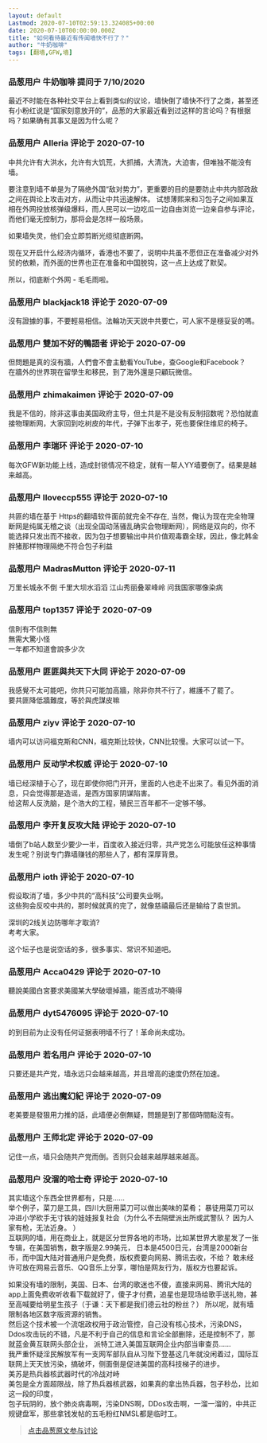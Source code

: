 ```yaml
---
layout: default
Lastmod: 2020-07-10T02:59:13.324085+00:00
date: 2020-07-10T00:00:00.000Z
title: "如何看待最近有传闻墙快不行了？"
author: "牛奶咖啡"
tags: [翻墙,GFW,墙]
---
```



### 品葱用户 **牛奶咖啡** 提问于 7/10/2020
    
最近不时能在各种社交平台上看到类似的议论，墙快倒了墙快不行了之类，甚至还有小粉红说是“国家刻意放开的”，品葱的大家最近看到过这样的言论吗？有根据吗？如果确有其事又是因为什么呢？
    
                

### 品葱用户 **Alleria** 评论于 2020-07-10
        
中共允许有大洪水，允许有大饥荒，大抓捕，大清洗，大迫害，但唯独不能没有墙。  
  
要注意到墙不单是为了隔绝外国“敌对势力”，更重要的目的是要防止中共内部政敌之间在舆论上攻击对方，从而让中共迅速解体。 试想薄熙来和习包子之间如果互相在外网投放核弹级爆料，而人民可以一边吃瓜一边自由浏览一边亲自参与评论，而他们毫无控制力，那将会是怎样一般场景。  
  
如果墙失灵，他们会立即剪断光缆彻底断网。  
  
现在又开启什么经济内循环，香港也不要了，说明中共虽不愿但正在准备减少对外贸的依赖，而外面的世界也正在准备和中国脱钩，这一点上达成了默契。  
  
所以，彻底断个外网 - 毛毛雨啦。
        
                

### 品葱用户 **blackjack18** 评论于 2020-07-09
        
沒有證據的事，不要輕易相信。法輪功天天説中共要亡，可人家不是穩妥妥的嗎。
        
                

### 品葱用户 **雙加不好的鴨語者** 评论于 2020-07-09
        
但問題是真的沒有牆，人們會不會主動看YouTube，查Google和Facebook？  
在牆外的世界現在留學生和移民，到了海外還是只顧玩微信。
        
                

### 品葱用户 **zhimakaimen** 评论于 2020-07-09
        
我是不信的，除非这事由美国政府主导，但土共是不是没有反制招数呢？恐怕就直接物理断网，大家回到吃树皮的年代，子弹下出孝子，死也要保住维尼的椅子。
        
                

### 品葱用户 **李瑞环** 评论于 2020-07-10
        
每次GFW新功能上线，造成封锁情况不稳定，就有一帮人YY墙要倒了。结果是越来越高。
        
                

### 品葱用户 **Iloveccp555** 评论于 2020-07-10
        
共匪的墙在基于 Https的翻墙软件面前就完全不存在, 当然，俺认为现在完全物理断网是纯属无稽之谈（出现全国动荡骚乱确实会物理断网），网络是双向的，你不能选择只发出而不接收，因为包子想要输出中共价值观毒霸全球，因此，像北韩金胖猪那样物理隔绝不符合包子利益
        
                

### 品葱用户 **MadrasMutton** 评论于 2020-07-11
        
万里长城永不倒 千里大坝水滔滔 江山秀丽叠翠峰岭 问我国家哪像染病
        
                

### 品葱用户 **top1357** 评论于 2020-07-09
        
信則有不信則無  
無需大驚小怪  
一年都不知道會說多少次
        
                

### 品葱用户 **匪匪與共天下大同** 评论于 2020-07-09
        
我感覺不太可能吧，你共只可能加高牆，除非你共不行了，維護不了罷了。  
要共匪降低牆難度，等於與虎謀皮嘛
        
                

### 品葱用户 **ziyv** 评论于 2020-07-10
        
墙内可以访问福克斯和CNN，福克斯比较快，CNN比较慢。大家可以试一下。
        
                

### 品葱用户 **反动学术权威** 评论于 2020-07-10
        
墙已经深植于心了，现在即使你把门开开，里面的人也走不出来了。看见外面的消息，只会觉得那是造谣，是西方国家阴谋陷害。  
给这帮人反洗脑，是个浩大的工程，殖民三百年都不一定够不够。
        
                

### 品葱用户 **李开复反攻大陆** 评论于 2020-07-10
        
墙倒了b站人数至少要少一半，百度收入接近归零，共产党怎么可能放任这种事情发生呢？别说专门靠墙赚钱的那些人了，都有深厚背景。
        
                

### 品葱用户 **ioth** 评论于 2020-07-10
        
假设取消了墙，多少中共的“高科技”公司要失业啊。  
这些狗会反咬中共的，那时候就真的完了，就像慈禧最后还是输给了袁世凯。  
  
深圳的2线关边防哪年才取消?  
考考大家。  
  
这个坛子也是说空话的多，很多事实、常识不知道吧。
        
                

### 品葱用户 **Acca0429** 评论于 2020-07-10
        
聽說美國白宮要求美國某大學破壞掉牆，能否成功不曉得
        
                

### 品葱用户 **dyt5476095** 评论于 2020-07-10
        
的到目前为止没有任何证据表明墙不行了！革命尚未成功。
        
                

### 品葱用户 **若名用户** 评论于 2020-07-10
        
只要还是共产党，墙永远只会越来越高，并且增高的速度仍然在加速。
        
                

### 品葱用户 **逃出魔幻紀** 评论于 2020-07-09
        
老美要是發狠用力推的話，此墙便必倒無疑，問題是到了那個時間點沒有。
        
                

### 品葱用户 **王师北定** 评论于 2020-07-09
        
记住一点，墙只会随共产党而倒。否则只会越来越厚越来越高。
        
                

### 品葱用户 **没溜的哈士奇** 评论于 2020-07-10
        
其实墙这个东西全世界都有，只是……   
举个例子，菜刀是工具，四川大厨用菜刀可以做出美味的菜肴； 暴徒用菜刀可以冲进小学砍手无寸铁的娃娃报复社会（为什么不去隔壁派出所或武警队？ 因为人家有枪，无法近身。 ）  
互联网的墙，用在商业上，就是区分世界各地的市场，比如某世界大歌星发了一张专辑，在美国销售，数字版是2.99美元， 日本是4500日元，台湾是2000新台币，而中国大陆对普通用户是免费，版权费要向网易、腾讯去收，不给？ 敢未经许可放在网易云音乐、QQ音乐上分享，哪怕是网友行为，版权方也要起诉。  
  
如果没有墙的限制，美国、日本、台湾的歌迷也不傻，直接来网易、腾讯大陆的app上面免费收听收看下载就好了，傻子才付费，追星也是现场给歌手送礼物，甚至高喊要给明星生孩子（于谦：天下都是我们德云社的粉丝？） 所以呢，就有墙限制各地区数字版资源的销售。   
然后这个技术被一个流氓政权用于政治管控，自己没有核心技术，污染DNS，Ddos攻击玩的不错，凡是不利于自己的信息和言论全部删除，还是控制不了，那就蓝金黄互联网头部企业， 派特工进入美国互联网企业内部当审查员……   
我严重怀疑淫民解放军有一支网军部队自从习陛下登基这几年就没闲着过，国际互联网上天天放污染，搞破坏，侧面倒是促进美国的高科技梯子的进步。   
美苏是热兵器核武器时代的冷战对峙  
美包是全方面超限战，除了热兵器核武器，如果真的拿出热兵器，包子秒怂，比如这一段的印度，  
包子玩阴的，放个肺炎病毒啊，污染DNS啊，DDos攻击啊，一溜一溜的，中共正规键盘军，那些拿钱发帖的五毛粉红NMSL都是临时工。
        
                





> [点击品葱原文参与讨论](https://pincong.rocks/question/28290)

